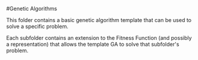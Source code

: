 #Genetic Algorithms

This folder contains a basic genetic algorithm template that can be used to solve a specific problem.

Each subfolder contains an extension to the Fitness Function (and possibly a representation) that allows the template GA to solve that subfolder's problem.
